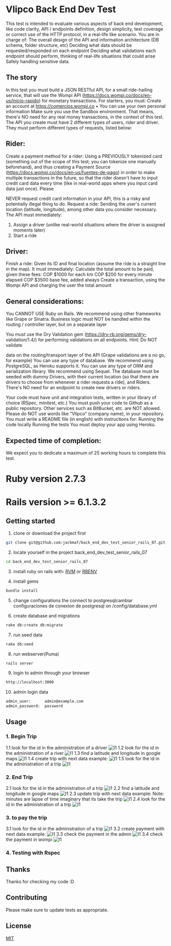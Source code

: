 # Vlipco Back End Dev Test

This test is intended to evaluate various aspects of back end development, like code
clarity, API / endpoints definition, design simplicity, test coverage or correct use of
the HTTP protocol, in a real-life like scenario.
You are in charge of:
The overall design of the API and information architecture (DB schema, folder
structure, etc)
Deciding what data should be requested/responded on each endpoint
Deciding what validations each endpoint should perform, thinking of real-life
situations that could arise
Safely handling sensitive data.

## The story
In this test you must build a JSON RESTful API, for a small ride-hailing service, that
will use the Wompi API (https://docs.wompi.co/docs/en-us/inicio-rapido) for
monetary transactions. For starters, you must:
Create an account at https://comercios.wompi.co • You can use your own
personal information
Make sure you use the Sandbox environment. That means, there's NO need for
any real money transactions, in the context of this test.
The API you create must have 2 different types of users, rider and driver. They must
perform different types of requests, listed below:

## Rider:
Create a payment method for a rider: Using a PREVIOUSLY tokenized card
(something out of the scope of this test; you can tokenize one manually
beforehand), and thus creating a Payment Source
(https://docs.wompi.co/docs/en-us/fuentes-de-pago) in order to make multiple
transactions in the future, so that the rider doesn't have to input credit card data
every time (like in real-world apps where you input card data just once). Please

NEVER request credit card information in your API, this is a risky and potentially
illegal thing to do.
Request a ride: Sending the user's current location (latitude, longitude), among
other data you consider necessary. The API must immediately:
1. Assign a driver (unlike real-world situations where the driver is assigned
moments later)
2. Start a ride

## Driver:
Finish a ride: Given its ID and final location (assume the ride is a straight line in
the map). It must immediately:
Calculate the total amount to be paid, given these fees:
COP $1000 for each km
COP $200 for every minute elapsed
COP $3500 base fee, added always
Create a transaction, using the Wompi API and charging the user the total
amount

## General considerations:
You CANNOT USE Ruby on Rails. We recommend using other frameworks like
Grape or Sinatra.
Business logic must NOT be handled within the routing / controller layer, but on
a separate layer

You must use the Dry Validation gem (https://dry-rb.org/gems/dry-
validation/1.4/) for performing validations on all endpoints. Hint: Do NOT validate

data on the routing/transport layer of the API (Grape validations are a no go, for
example)
You can use any type of database. We recommend using PostgreSQL, as Heroku
supports it.
You can use any type of ORM and serialization library. We recommend using
Sequel.
The database must be seeded with dummy Drivers, with their current location
(so that there are drivers to choose from whenever a rider requests a ride), and
Riders. There's NO need for an endpoint to create new drivers or riders.

Your code must have unit and integration tests, written in your library of choice
(RSpec, minitest, etc.)
You must push your code to Github as a public repository. Other services such
as BitBucket, etc. are NOT allowed. Please do NOT use words like “Vlipco”
(company name), in your repository.
You must write a README file (in english) with instructions for:
Running the code locally
Running the tests
You must deploy your app using Heroku.

## Expected time of completion:
We expect you to dedicate a maximum of 25 working hours to complete this test.

# Ruby version 2.7.3
# Rails version >= 6.1.3.2

## Getting started

1. clone or download the project first
```bash
git clone git@github.com:jackmaf/back_end_dev_test_senior_rails_07.git
```
2. locate yourself in the project back_end_dev_test_senior_rails_07
```bash
cd back_end_dev_test_senior_rails_07
```
3. install ruby on rails with:
[RVM](https://rvm.io/)
or
[RBENV](https://gorails.com/setup/osx/11.0-big-sur)

4. install gems
```bash
bundle install
```
5. change configurations the connect to  postgresqlcambiar configuraciones de conexion de postgresql on /config/database.yml

6. create database and migrations
```bash
rake db:create db:migrate
```
7. run seed data
```bash
rake db:seed
```
8. run webserver(Puma)
```bash
rails server
```
9. login to admin through your browser
```bash
http://localhost:3000
```
10. admin login data
```bash
admin_user:      admin@example.com
admin_password:  password
```

## Usage
### 1. Begin Trip
1.1 look for the id in the administration of a driver
![I1](https://github.com/jackmaf/back_end_dev_test_senior_rails_07/doc/guide_readme_images/search_driver.png)
1.2 look for the id in the administration of a river
![I1](https://github.com/jackmaf/back_end_dev_test_senior_rails_07/doc/guide_readme_images/search_rider.png)
1.3 find a latitude and longitude in google maps
![I1](https://github.com/jackmaf/back_end_dev_test_senior_rails_07/doc/guide_readme_images/maps.png)
1.4 create trip with next data example:
![I1](https://github.com/jackmaf/back_end_dev_test_senior_rails_07/doc/guide_readme_images/create_trip.png)
1.5 look for the id in the administration of a trip
![I1](https://github.com/jackmaf/back_end_dev_test_senior_rails_07/doc/guide_readme_images/search_trip.png)

### 2. End Trip
2.1 look for the id in the administration of a trip
![I1](https://github.com/jackmaf/back_end_dev_test_senior_rails_07/doc/guide_readme_images/search_trip.png)
2.2 find a latitude and longitude in google maps
![I1](https://github.com/jackmaf/back_end_dev_test_senior_rails_07/doc/guide_readme_images/maps.png)
2.3 update trip with next data example:
Note: minutes are lapse of time imaginary that its take the trip
![I1](https://github.com/jackmaf/back_end_dev_test_senior_rails_07/doc/guide_readme_images/update_trip.png)
2.4 look for the id in the administration of a trip
![I1](https://github.com/jackmaf/back_end_dev_test_senior_rails_07/doc/guide_readme_images/search_trip.png)

### 3. to pay the trip
3.1 look for the id in the administration of a trip
![I1](https://github.com/jackmaf/back_end_dev_test_senior_rails_07/doc/guide_readme_images/search_trip.png)
3.2 create payment with next data example:
![I1](https://github.com/jackmaf/back_end_dev_test_senior_rails_07/doc/guide_readme_images/create_payment.png)
3.3 check the payment in the admin
![I1](https://github.com/jackmaf/back_end_dev_test_senior_rails_07/doc/guide_readme_images/admin_payments.png)
3.4 check the payment in wompi
![I1](https://github.com/jackmaf/back_end_dev_test_senior_rails_07/doc/guide_readme_images/wompi.png)

### 4. Testing with Rspec

## Thanks

Thanks for checking my code :D


## Contributing

Please make sure to update tests as appropriate.

## License
[MIT](https://choosealicense.com/licenses/mit/)